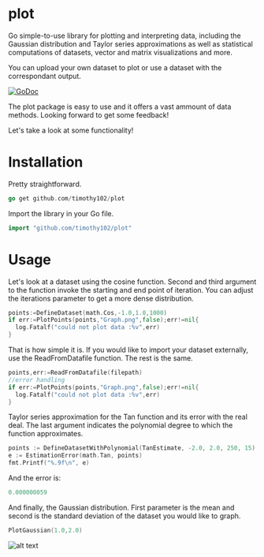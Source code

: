 # plot
Go simple-to-use library for plotting and interpreting data, including the Gaussian distribution and Taylor series approximations as well as statistical computations of datasets, vector and matrix visualizations and more.

You can upload your own dataset to plot or use a dataset with the correspondant output. 

[![GoDoc](https://godoc.org/github.com/Timothy102/plot?status.svg)](https://godoc.org/github.com/Timothy102/plot)

The plot package is easy to use and it offers a vast ammount of data methods.
Looking forward to get some feedback!

Let's take a look at some functionality!


  # Installation
  Pretty straightforward. 
  ```go
  go get github.com/timothy102/plot
  ```
  Import the library in your Go file.
  ```go
  import "github.com/timothy102/plot"
  ```


  # Usage
Let's look at a dataset using the cosine function. Second and third argument to the function invoke the starting and end point of iteration. You can adjust the iterations parameter to get a more dense distribution.
```go
points:=DefineDataset(math.Cos,-1.0,1.0,1000)
if err:=PlotPoints(points,"Graph.png",false);err!=nil{
  log.Fatalf("could not plot data :%v",err)
}
```

That is how simple it is. If you would like to import your dataset externally, use the ReadFromDatafile function.
The rest is the same.

```go
points,err:=ReadFromDatafile(filepath)
//error handling
if err:=PlotPoints(points,"Graph.png",false);err!=nil{
  log.Fatalf("could not plot data :%v",err)
}
```

Taylor series approximation for the Tan function and its error with the real deal.
The last argument indicates the polynomial degree to which the function approximates. 
```go
points := DefineDatasetWithPolynomial(TanEstimate, -2.0, 2.0, 250, 15)
e := EstimationError(math.Tan, points)
fmt.Printf("%.9f\n", e)
```
And the error is: 
```go
0.000000059

```


And finally, the Gaussian distribution.
First parameter is the mean and second is the standard deviation of the dataset you would like to graph.

```go
PlotGaussian(1.0,2.0)
```
![alt text](https://github.com/timothy102/plot/Gaussian.png "Gaussian")

